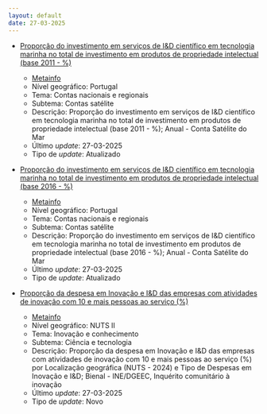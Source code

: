 ```yaml
---
layout: default
date: 27-03-2025
---
```

* [Proporção do investimento em serviços de I&D científico em tecnologia marinha no total de investimento em produtos de propriedade intelectual (base 2011 - %)](https://www.ine.pt/xportal/xmain?xpid=INE&xpgid=ine_indicadores&indOcorrCod=0009591&contexto=bd&selTab=tab2)
  * [Metainfo](https://www.ine.pt/bddXplorer/htdocs/minfo.jsp?var_cd=0009591&lingua=PT)
  * Nível geográfico: Portugal
  * Tema: Contas nacionais e regionais
  * Subtema: Contas satélite
  * Descrição: Proporção do investimento em serviços de I&D científico em tecnologia marinha no total de investimento em produtos de propriedade intelectual (base 2011 - %); Anual - Conta Satélite do Mar
  * Último _update_: 27-03-2025
  * Tipo de _update_: Atualizado

* [Proporção do investimento em serviços de I&D científico em tecnologia marinha no total de investimento em produtos de propriedade intelectual (base 2016 - %)](https://www.ine.pt/xportal/xmain?xpid=INE&xpgid=ine_indicadores&indOcorrCod=0010309&contexto=bd&selTab=tab2)
  * [Metainfo](https://www.ine.pt/bddXplorer/htdocs/minfo.jsp?var_cd=0010309&lingua=PT)
  * Nível geográfico: Portugal
  * Tema: Contas nacionais e regionais
  * Subtema: Contas satélite
  * Descrição: Proporção do investimento em serviços de I&D científico em tecnologia marinha no total de investimento em produtos de propriedade intelectual (base 2016 - %); Anual - Conta Satélite do Mar
  * Último _update_: 27-03-2025
  * Tipo de _update_: Atualizado

* [Proporção da despesa em Inovação e I&D das empresas com atividades de inovação com 10 e mais pessoas ao serviço (%)](https://www.ine.pt/xportal/xmain?xpid=INE&xpgid=ine_indicadores&indOcorrCod=0014398&contexto=bd&selTab=tab2)
  * [Metainfo](https://www.ine.pt/bddXplorer/htdocs/minfo.jsp?var_cd=0014398&lingua=PT)
  * Nível geográfico: NUTS II
  * Tema: Inovação e conhecimento
  * Subtema: Ciência e tecnologia
  * Descrição: Proporção da despesa em Inovação e I&D das empresas com atividades de inovação com 10 e mais pessoas ao serviço (%) por Localização geográfica (NUTS - 2024) e Tipo de Despesas em Inovação e I&D; Bienal - INE/DGEEC, Inquérito comunitário à inovação
  * Último _update_: 27-03-2025
  * Tipo de _update_: Novo

